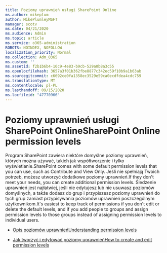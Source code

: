 ```yaml
---
title: Poziomy uprawnień usługi SharePoint Online
ms.author: mikeplum
author: MikePlumleyMSFT
manager: scotv
ms.date: 04/21/2020
ms.audience: Admin
ms.topic: article
ms.service: o365-administration
ROBOTS: NOINDEX, NOFOLLOW
localization_priority: Normal
ms.collection: Adm_O365
ms.custom: ''
ms.assetid: f2b1b6b4-10c9-4e83-b9cb-529a0b8a3c55
ms.openlocfilehash: 3657a3f01b362fbe8877c342ec59f10b9a1b63ab
ms.sourcegitcommit: c6692ce0fa1358ec3529e59ca0ecdfdea4cdc759
ms.translationtype: MT
ms.contentlocale: pl-PL
ms.lasthandoff: 09/15/2020
ms.locfileid: "47770966"
---
```

# <a name="sharepoint-online-permission-levels"></a><span data-ttu-id="e796e-102">Poziomy uprawnień usługi SharePoint Online</span><span class="sxs-lookup"><span data-stu-id="e796e-102">SharePoint Online permission levels</span></span>

<span data-ttu-id="e796e-103">Program SharePoint zawiera niektóre domyślne poziomy uprawnień, których można używać, takich jak współtworzenie i tylko wyświetlanie.</span><span class="sxs-lookup"><span data-stu-id="e796e-103">SharePoint comes with some default permission levels that you can use, such as Contribute and View Only.</span></span> <span data-ttu-id="e796e-104">Jeśli nie spełniają Twoich potrzeb, możesz utworzyć dodatkowe poziomy uprawnień.</span><span class="sxs-lookup"><span data-stu-id="e796e-104">If they don't meet your needs, you can create additional permission levels.</span></span> <span data-ttu-id="e796e-105">Śledzenie uprawnień jest najłatwiej, jeśli nie edytujesz lub nie usuwasz poziomów domyślnych, a także dodasz do grup i przypiszesz poziomy uprawnień do tych grup zamiast przypisywania poziomów uprawnień poszczególnym użytkownikom.</span><span class="sxs-lookup"><span data-stu-id="e796e-105">It's easiest to keep track of permissions if you don't edit or delete the default levels, and if you add people to groups and assign permission levels to those groups instead of assigning permission levels to individual users.</span></span>
  
- [<span data-ttu-id="e796e-106">Opis poziomów uprawnień</span><span class="sxs-lookup"><span data-stu-id="e796e-106">Understanding permission levels</span></span>](https://go.microsoft.com/fwlink/?linkid=867071)
    
- [<span data-ttu-id="e796e-107">Jak tworzyć i edytować poziomy uprawnień</span><span class="sxs-lookup"><span data-stu-id="e796e-107">How to create and edit permission levels</span></span>](https://go.microsoft.com/fwlink/?linkid=867072)
    

